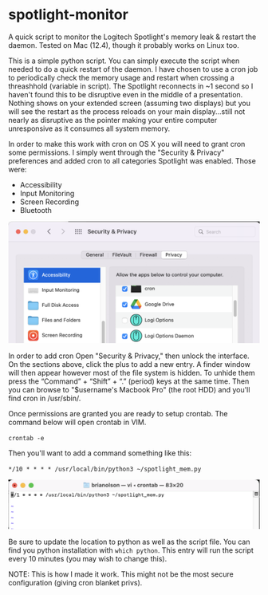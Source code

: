 # spotlight-monitor
A quick script to monitor the Logitech Spotlight's memory leak &amp; restart the daemon. Tested on Mac (12.4), though it probably works on Linux too. 

This is a simple python script. You can simply execute the script when needed to do a quick restart of the daemon. I have chosen to use a cron job to periodically check the memory usage and restart when crossing a threashhold (variable in script). The Spotlight reconnects in ~1 second so I haven't found this to be disruptive even in the middle of a presentation. Nothing shows on your extended screen (assuming two displays) but you will see the restart as the process reloads on your main display...still not nearly as disruptive as the pointer making your entire computer unresponsive as it consumes all system memory. 

In order to make this work with cron on OS X you will need to grant cron some permissions. I simply went through the "Security & Privacy" preferences and added cron to all categories Spotlight was enabled. Those were: 

- Accessibility 
- Input Monitoring
- Screen Recording
- Bluetooth

![permissions](https://github.com/brian-olson/spotlight-monitor/blob/main/images/privs.png)

In order to add cron Open "Security & Privacy," then unlock the interface. On the sections above, click the plus to add a new entry. A finder window will then appear however most of the file system is hidden. To unhide them press the “Command” + “Shift” + “.” (period) keys at the same time. Then you can browse to "$username's Macbook Pro" (the root HDD) and you'll find cron in /usr/sbin/. 

Once permissions are granted you are ready to setup crontab. The command below will open crontab in VIM. 

`crontab -e`

Then you'll want to add a command something like this: 

`*/10 * * * * /usr/local/bin/python3 ~/spotlight_mem.py`

![crontab](https://github.com/brian-olson/spotlight-monitor/blob/main/images/crontab.png)

Be sure to update the location to python as well as the script file. You can find you python installation with `which python`. This entry will run the script every 10 minutes (you may wish to change this). 

NOTE: This is how I made it work. This might not be the most secure configuration (giving cron blanket privs). 
